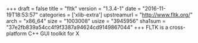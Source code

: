 +++
draft = false
title = "fltk"
version = "1.3.4-1"
date = "2016-11-19T18:53:57"
categories = ['xlib-extra']
upstreamurl = "http://www.fltk.org/"
arch = "x86_64"
size = "1003008"
usize = "3945956"
sha1sum = "37e2fb839a54cc4f9f3387a94624cd9149867044"
+++
FLTK is a cross-platform C++ GUI toolkit for X